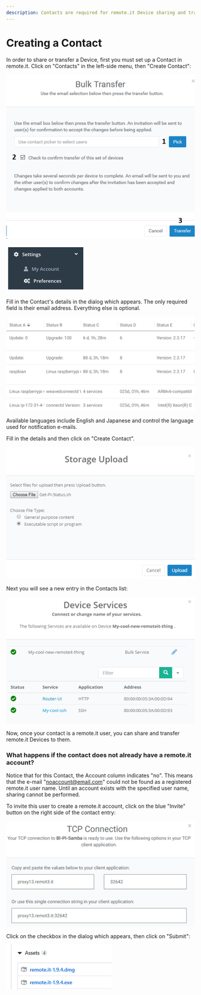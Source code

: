 ```yaml
---
description: Contacts are required for remote.it Device sharing and transfer.
---
```


# Creating a Contact

In order to share or transfer a Device, first you must set up a Contact in remote.it. Click on "Contacts" in the left-side menu, then "Create Contact":

![](../../.gitbook/assets/image%20%28427%29.png)

![](../../.gitbook/assets/image%20%28496%29.png)

Fill in the Contact's details in the dialog which appears.  The only required field is their email address. Everything else is optional.

![](../../.gitbook/assets/image%20%28140%29.png)

Available languages include English and Japanese and control the language used for notification e-mails.

Fill in the details and then click on "Create Contact".  

![](../../.gitbook/assets/image%20%28270%29.png)

Next you will see a new entry in the Contacts list:

![](../../.gitbook/assets/image%20%28122%29.png)

Now, once your contact is a remote.it user, you can share and transfer remote.it Devices to them.

### What happens if the contact does not already have a remote.it account?

Notice that for this Contact, the Account column indicates "no".  This means that the e-mail "noaccount@email.com" could not be found as a registered remote.it user name.  Until an account exists with the specified user name, sharing cannot be performed.

To invite this user to create a remote.it account, click on the blue "Invite" button on the right side of the contact entry:

![](../../.gitbook/assets/image%20%28103%29.png)

Click on the checkbox in the dialog which appears, then click on "Submit":

![](../../.gitbook/assets/image%20%2827%29.png)

